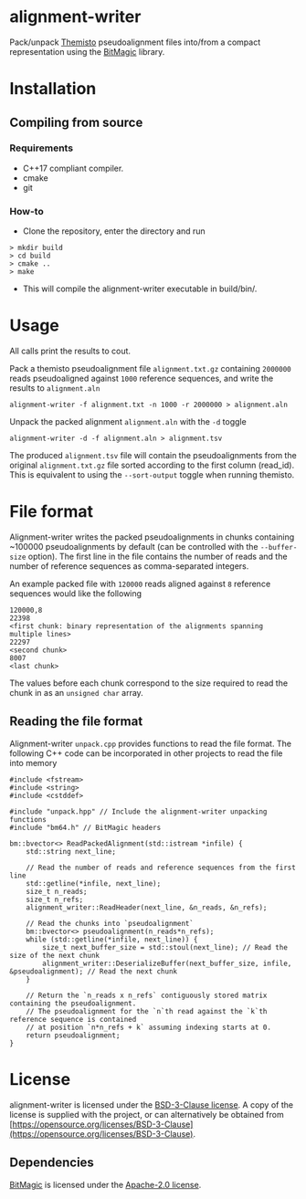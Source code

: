 # alignment-writer
Pack/unpack [Themisto](https://github.com/algbio/themisto)
pseudoalignment files into/from a compact representation using the
[BitMagic](https://github.com/tlk00/BitMagic) library.

# Installation
## Compiling from source
### Requirements
- C++17 compliant compiler.
- cmake
- git

### How-to
- Clone the repository, enter the directory and run
```
> mkdir build
> cd build
> cmake ..
> make
```
- This will compile the alignment-writer executable in build/bin/.

# Usage
All calls print the results to cout.

Pack a themisto pseudoalignment file `alignment.txt.gz` containing `2000000` reads pseudoaligned against `1000` reference
sequences, and write the results to `alignment.aln`
```
alignment-writer -f alignment.txt -n 1000 -r 2000000 > alignment.aln
```

Unpack the packed alignment `alignment.aln` with the `-d` toggle
```
alignment-writer -d -f alignment.aln > alignment.tsv
```

The produced `alignment.tsv` file will contain the pseudoalignments
from the original `alignment.txt.gz` file sorted according to the
first column (read_id). This is equivalent to using the
`--sort-output` toggle when running themisto.

# File format
Alignment-writer writes the packed pseudoalignments in chunks
containing ~100000 pseudoalignments by default (can be controlled with
the `--buffer-size` option). The first line in the file contains the
number of reads and the number of reference sequences as
comma-separated integers.

An example packed file with `120000` reads aligned against `8` reference sequences would like the following
```
120000,8
22398
<first chunk: binary representation of the alignments spanning multiple lines>
22297
<second chunk>
8007
<last chunk>
```
The values before each chunk correspond to the size required to read the chunk in as an `unsigned char` array. 

## Reading the file format
Alignment-writer `unpack.cpp` provides functions to read the file
format. The following C++ code can be incorporated in other projects
to read the file into memory
```
#include <fstream>
#include <string>
#include <cstddef>

#include "unpack.hpp" // Include the alignment-writer unpacking functions
#include "bm64.h" // BitMagic headers

bm::bvector<> ReadPackedAlignment(std::istream *infile) {
	std::string next_line;

	// Read the number of reads and reference sequences from the first line
	std::getline(*infile, next_line);
	size_t n_reads;
	size_t n_refs;
	alignment_writer::ReadHeader(next_line, &n_reads, &n_refs);

	// Read the chunks into `pseudoalignment`
	bm::bvector<> pseudoalignment(n_reads*n_refs);
	while (std::getline(*infile, next_line)) {
		size_t next_buffer_size = std::stoul(next_line); // Read the size of the next chunk
		alignment_writer::DeserializeBuffer(next_buffer_size, infile, &pseudoalignment); // Read the next chunk
	}

	// Return the `n_reads x n_refs` contiguously stored matrix containing the pseudoalignment.
	// The pseudoalignment for the `n`th read against the `k`th reference sequence is contained
	// at position `n*n_refs + k` assuming indexing starts at 0.
	return pseudoalignment;
}

```

# License
alignment-writer is licensed under the [BSD-3-Clause license](https://opensource.org/licenses/BSD-3-Clause). A copy of the license is supplied with the project, or can alternatively be obtained from [https://opensource.org/licenses/BSD-3-Clause](https://opensource.org/licenses/BSD-3-Clause).

## Dependencies
[BitMagic](https://github.com/tlk00/BitMagic) is licensed under the [Apache-2.0 license](https://opensource.org/licenses/Apache-2.0).

